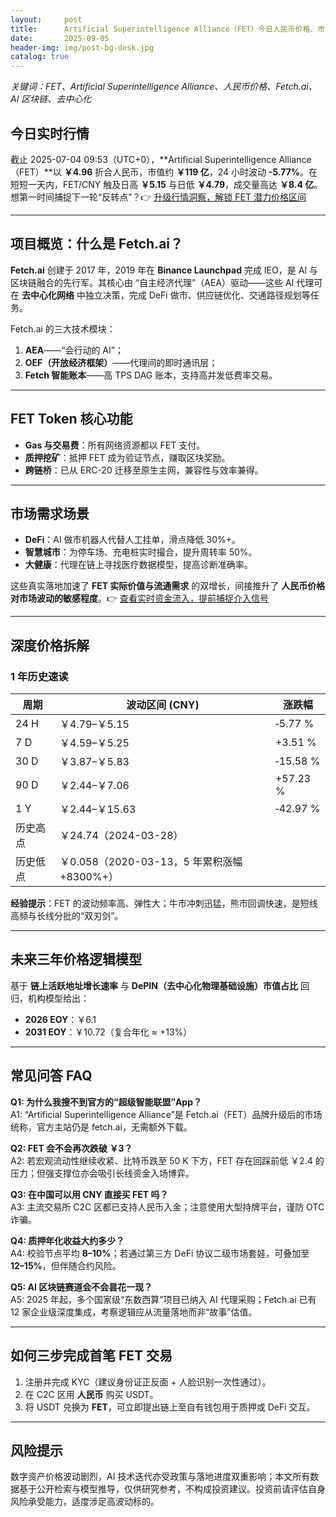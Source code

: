 ```yaml
---
layout:     post
title:      Artificial Superintelligence Alliance（FET）今日人民币价格、市场走势与深度解析
date:       2025-09-05
header-img: img/post-bg-desk.jpg
catalog: true
---
```


_关键词：FET、Artificial Superintelligence Alliance、人民币价格、Fetch.ai、AI 区块链、去中心化_

## 今日实时行情
截止 2025-07-04 09:53（UTC+0），**Artificial Superintelligence Alliance（FET）**以 **￥4.96** 折合人民币，市值约 **￥119 亿**，24 小时波动 **-5.77%**。在短短一天内，FET/CNY 触及日高 **￥5.15** 与日低 **￥4.79**，成交量高达 **￥8.4 亿**。  
想第一时间捕捉下一轮“反转点”？👉 [升级行情洞察，解锁 FET 潜力价格区间](https://okxdog.com/)

---

## 项目概览：什么是 Fetch.ai？
**Fetch.ai** 创建于 2017 年，2019 年在 **Binance Launchpad** 完成 IEO，是 AI 与区块链融合的先行军。其核心由 “自主经济代理”（AEA）驱动——这些 AI 代理可在 **去中心化网络** 中独立决策，完成 DeFi 做市、供应链优化、交通路径规划等任务。

Fetch.ai 的三大技术模块：  
1. **AEA**——“会行动的 AI”；  
2. **OEF（开放经济框架）**——代理间的即时通讯层；  
3. **Fetch 智能账本**——高 TPS DAG 账本，支持高并发低费率交易。

---

## FET Token 核心功能
- **Gas 与交易费**：所有网络资源都以 FET 支付。  
- **质押挖矿**：抵押 FET 成为验证节点，赚取区块奖励。  
- **跨链桥**：已从 ERC-20 迁移至原生主网，兼容性与效率兼得。

---

## 市场需求场景
- **DeFi**：AI 做市机器人代替人工挂单，滑点降低 30%+。  
- **智慧城市**：为停车场、充电桩实时撮合，提升周转率 50%。  
- **大健康**：代理在链上寻找医疗数据模型，提高诊断准确率。

这些真实落地加速了 **FET 实际价值与流通需求** 的双增长，间接推升了 **人民币价格对市场波动的敏感程度**。👉 [查看实时资金流入，提前捕捉介入信号](https://okxdog.com/)

---

## 深度价格拆解

### 1 年历史速读
| 周期 | 波动区间 (CNY) | 涨跌幅 |
|---|---|---|
| 24 H | ￥4.79–￥5.15 | ‑5.77 % |
| 7 D | ￥4.59–￥5.25 | +3.51 % |
| 30 D | ￥3.87–￥5.83 | ‑15.58 % |
| 90 D | ￥2.44–￥7.06 | +57.23 % |
| 1 Y | ￥2.44–￥15.63 | ‑42.97 % |
| 历史高点 | ￥24.74（2024-03-28） |
| 历史低点 | ￥0.058（2020-03-13，5 年累积涨幅 +8300%+） |

**经验提示**：FET 的波动频率高、弹性大；牛市冲刺迅猛，熊市回调快速，是短线高频与长线分批的“双刃剑”。

---

## 未来三年价格逻辑模型
基于 **链上活跃地址增长速率** 与 **DePIN（去中心化物理基础设施）市值占比** 回归，机构模型给出：  
- **2026 EOY**：￥6.1  
- **2031 EOY**：￥10.72（复合年化 ≈ +13%）

---

## 常见问答 FAQ
**Q1: 为什么我搜不到官方的“超级智能联盟”App？**  
A1: “Artificial Superintelligence Alliance”是 Fetch.ai（FET）品牌升级后的市场统称，官方主站仍是 fetch.ai，无需额外下载。

**Q2: FET 会不会再次跌破 ￥3？**  
A2: 若宏观流动性继续收紧、比特币跌至 50 K 下方，FET 存在回踩前低 ￥2.4 的压力；但强支撑位亦会吸引长线资金入场博弈。

**Q3: 在中国可以用 CNY 直接买 FET 吗？**  
A3: 主流交易所 C2C 区都已支持人民币入金；注意使用大型持牌平台，谨防 OTC 诈骗。

**Q4: 质押年化收益大约多少？**  
A4: 校验节点平均 **8–10%**；若通过第三方 DeFi 协议二级市场套娃，可叠加至 **12–15%**，但伴随合约风险。

**Q5: AI 区块链赛道会不会昙花一现？**  
A5: 2025 年起，多个国家级“东数西算”项目已纳入 AI 代理采购；Fetch.ai 已有 12 家企业级深度集成，考察逻辑应从流量落地而非“故事”估值。

---

## 如何三步完成首笔 FET 交易
1. 注册并完成 KYC（建议身份证正反面 + 人脸识别一次性通过）。  
2. 在 C2C 区用 **人民币** 购买 USDT。  
3. 将 USDT 兑换为 **FET**，可立即提出链上至自有钱包用于质押或 DeFi 交互。

---

## 风险提示
数字资产价格波动剧烈，AI 技术迭代亦受政策与落地进度双重影响；本文所有数据基于公开检索与模型推导，仅供研究参考，不构成投资建议。投资前请评估自身风险承受能力，适度涉足高波动标的。